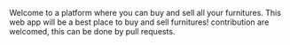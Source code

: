 Welcome to a platform where you can buy and sell all your furnitures. This web app will be a best place to buy and sell furnitures! contribution are welcomed,  this can be done by pull   requests.
